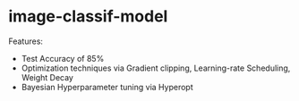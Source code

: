 # image-classif-model
Features:
- Test Accuracy of 85%
- Optimization techniques via Gradient clipping, Learning-rate Scheduling, Weight Decay
- Bayesian Hyperparameter tuning via Hyperopt
